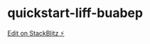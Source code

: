 # quickstart-liff-buabep

[Edit on StackBlitz ⚡️](https://stackblitz.com/edit/quickstart-liff-buabep)